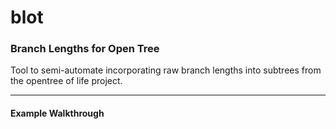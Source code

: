 blot
====
### Branch Lengths for Open Tree ###

Tool to semi-automate incorporating raw branch lengths into subtrees from the opentree of life project. 

---

#### Example Walkthrough ####

